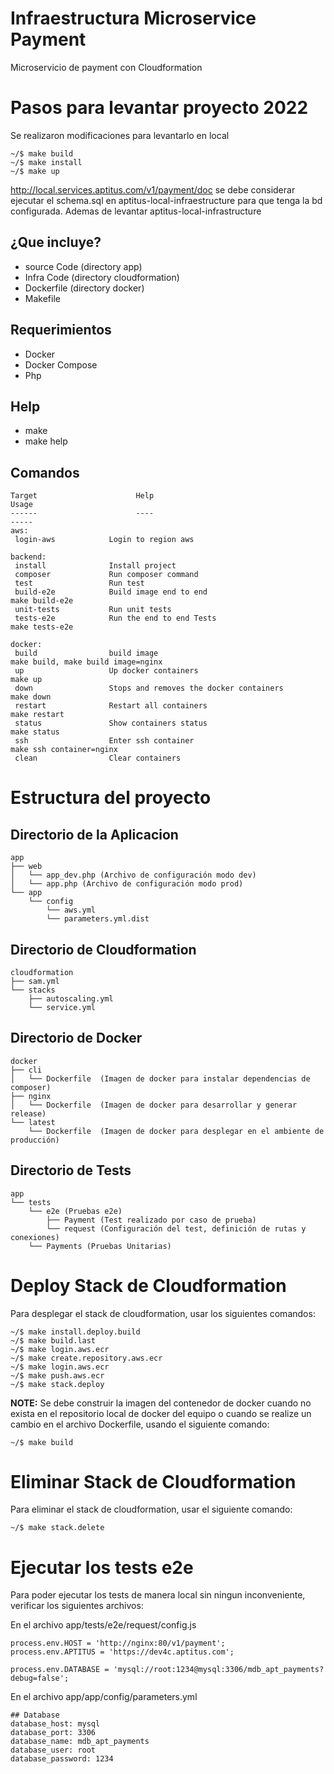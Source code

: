 Infraestructura Microservice Payment
=========================================
Microservicio de payment con Cloudformation


Pasos para levantar proyecto 2022
==============================
Se realizaron modificaciones para levantarlo en local

```console
~/$ make build
~/$ make install
~/$ make up
```

http://local.services.aptitus.com/v1/payment/doc se debe considerar ejecutar el schema.sql en aptitus-local-infraestructure
para que tenga la bd configurada. Ademas de levantar aptitus-local-infrastructure

¿Que incluye?
--------------
* source Code (directory app)
* Infra Code (directory cloudformation)
* Dockerfile (directory docker)
* Makefile

Requerimientos
--------------
* Docker
* Docker Compose
* Php

Help
----
* make
* make help

Comandos
--------
```console
Target                      Help                                                       Usage
------                      ----                                                       -----
aws:
 login-aws            Login to region aws

backend:
 install              Install project
 composer             Run composer command
 test                 Run test
 build-e2e            Build image end to end                        make build-e2e
 unit-tests           Run unit tests
 tests-e2e            Run the end to end Tests                      make tests-e2e

docker:
 build                build image                                   make build, make build image=nginx
 up                   Up docker containers                          make up
 down                 Stops and removes the docker containers       make down
 restart              Restart all containers                        make restart
 status               Show containers status                        make status
 ssh                  Enter ssh container                           make ssh container=nginx
 clean                Clear containers
```

Estructura del proyecto
=======================

Directorio de la Aplicacion
---------------------------
```console
app
├── web
│   └── app_dev.php (Archivo de configuración modo dev)
│   └── app.php (Archivo de configuración modo prod)
└── app
    └── config
        └── aws.yml
        └── parameters.yml.dist

```

Directorio de Cloudformation
----------------------------
```console
cloudformation
├── sam.yml
└── stacks
    ├── autoscaling.yml
    └── service.yml
```

Directorio de Docker
--------------------
```console
docker
├── cli
│   └── Dockerfile  (Imagen de docker para instalar dependencias de composer)
├── nginx
│   └── Dockerfile  (Imagen de docker para desarrollar y generar release)
└── latest
    └── Dockerfile  (Imagen de docker para desplegar en el ambiente de producción)
```

Directorio de Tests
--------------------
```console
app
└── tests
    └── e2e (Pruebas e2e)
        ├── Payment (Test realizado por caso de prueba)
        └── request (Configuración del test, definición de rutas y conexiones)
    └── Payments (Pruebas Unitarias)
```

Deploy Stack de Cloudformation
==============================
Para desplegar el stack de cloudformation, usar los siguientes comandos:

```console
~/$ make install.deploy.build
~/$ make build.last
~/$ make login.aws.ecr
~/$ make create.repository.aws.ecr
~/$ make login.aws.ecr
~/$ make push.aws.ecr
~/$ make stack.deploy
```

**NOTE:**
Se debe construir la imagen del contenedor de docker cuando no exista en el repositorio local de docker del equipo o cuando se realize un cambio en el archivo Dockerfile, usando el siguiente comando:
```console
~/$ make build
```

Eliminar Stack de Cloudformation
================================
Para eliminar el stack de cloudformation, usar el siguiente comando:

```console
~/$ make stack.delete
```

Ejecutar los tests e2e
================================
Para poder ejecutar los tests de manera local sin ningun inconveniente, verificar los siguientes archivos:

En el archivo app/tests/e2e/request/config.js
```console
process.env.HOST = 'http://nginx:80/v1/payment';
process.env.APTITUS = 'https://dev4c.aptitus.com';

process.env.DATABASE = 'mysql://root:1234@mysql:3306/mdb_apt_payments?debug=false';
```

En el archivo app/app/config/parameters.yml
```console
## Database
database_host: mysql
database_port: 3306
database_name: mdb_apt_payments
database_user: root
database_password: 1234
```
